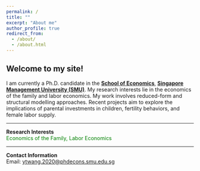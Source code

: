 ```yaml
---
permalink: /
title: ""
excerpt: "About me"
author_profile: true
redirect_from: 
  - /about/
  - /about.html
---
```


**Welcome to my site!** 
------

I am currently a Ph.D. candidate in the [**School of Economics**](https://economics.smu.edu.sg/), [**Singapore Management University (SMU)**](https://www.smu.edu.sg/). My research interests lie in the economics of the family and labor economics. My work involves reduced-form and structural modelling approaches. Recent projects aim to explore the implications of parental investments in children, fertility behaviors, and female labor supply.

------
**Research Interests**<br>
  <span style="color: green;">Economics of the Family, Labor Economics</span>

------
**Contact Information**<br>
  Email: [ytwang.2020@phdecons.smu.edu.sg](mailto:ytwang.2020@phdecons.smu.edu.sg)
